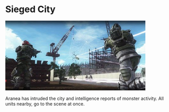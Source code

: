 # Sieged City

![Sieged City](../images/missions_thumbnails/M202.jpg)

Aranea has intruded the city and intelligence reports of monster activity. All units nearby, go to the scene at once.
